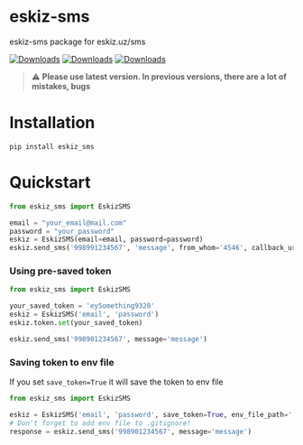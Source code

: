 # eskiz-sms

eskiz-sms package for eskiz.uz/sms 

[![Downloads](https://pepy.tech/badge/eskiz-sms)](https://pepy.tech/project/eskiz-sms)
[![Downloads](https://pepy.tech/badge/eskiz-sms/month)](https://pepy.tech/project/eskiz-sms)
[![Downloads](https://pepy.tech/badge/eskiz-sms/week)](https://pepy.tech/project/eskiz-sms)

> :warning: **Please use latest version. In previous versions, there are a lot of mistakes, bugs**

# Installation

```
pip install eskiz_sms
```

# Quickstart

```python
from eskiz_sms import EskizSMS

email = "your_email@mail.com"
password = "your_password"
eskiz = EskizSMS(email=email, password=password)
eskiz.send_sms('998991234567', 'message', from_whom='4546', callback_url=None)
```

### Using pre-saved token

```python
from eskiz_sms import EskizSMS

your_saved_token = 'eySomething9320'
eskiz = EskizSMS('email', 'password')
eskiz.token.set(your_saved_token)

eskiz.send_sms('998901234567', message='message')
```

### Saving token to env file

If you set `save_token=True` it will save the token to env file

```python
from eskiz_sms import EskizSMS

eskiz = EskizSMS('email', 'password', save_token=True, env_file_path='.env')
# Don't forget to add env file to .gitignore!
response = eskiz.send_sms('998901234567', message='message')
```
